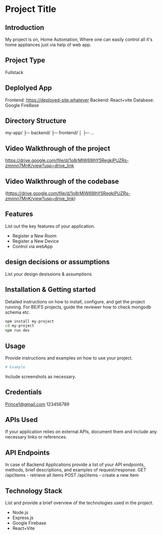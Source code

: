 # Project Title

## Introduction
My project is on, Home Automation, Where one can easily control all it's home appliances just via help of web app.

## Project Type
 Fullstack

## Deplolyed App
Frontend: https://deployed-site.whatever
Backend: React+vite
Database: Google FireBase

## Directory Structure
my-app/
├─ backend/
├─ frontend/
│  ├─ ...

## Video Walkthrough of the project
https://drive.google.com/file/d/1o8rMIW69lhY5RegkiPUZRs-zmnnn7MnK/view?usp=drive_link

## Video Walkthrough of the codebase
(https://drive.google.com/file/d/1o8rMIW69lhY5RegkiPUZRs-zmnnn7MnK/view?usp=drive_link)

## Features
List out the key features of your application.

- Register a New Room
- Register a New Device
- Control via webApp

## design decisions or assumptions
List your design desissions & assumptions

## Installation & Getting started
Detailed instructions on how to install, configure, and get the project running. For BE/FS projects, guide the reviewer how to check mongodb schema etc.

```bash
npm install my-project
cd my-project
npm run dev
```

## Usage
Provide instructions and examples on how to use your project.

```bash
# Example
```

Include screenshots as necessary.

## Credentials
Prince1@gmail.com
123456789

## APIs Used
If your application relies on external APIs, document them and include any necessary links or references.

## API Endpoints
In case of Backend Applications provide a list of your API endpoints, methods, brief descriptions, and examples of request/response.
GET /api/items - retrieve all items
POST /api/items - create a new item


## Technology Stack
List and provide a brief overview of the technologies used in the project.

- Node.js
- Express.js
- Google Firebase
- React+Vite
